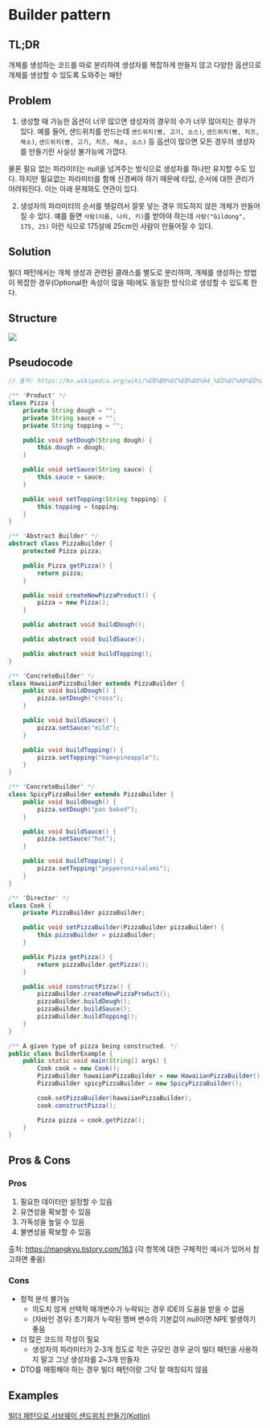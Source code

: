 # Builder pattern

## TL;DR

개체를 생성하는 코드를 따로 분리하여 생성자를 복잡하게 만들지 않고 다양한 옵션으로 개체를 생성할 수 있도록 도와주는 패턴

## Problem

1. 생성할 때 가능한 옵션이 너무 많으면 생성자의 경우의 수가 너무 많아지는 경우가 있다.
예를 들어, 샌드위치를 만드는데 `샌드위치(빵, 고기, 소스)`, `샌드위치(빵, 치즈, 채소)`, `샌드위치(빵, 고기, 치즈, 채소, 소스)` 등 옵션이 많으면 모든 경우의 생성자를 만들기란 사실상 불가능에 가깝다.

물론 필요 없는 파라미터는 null을 넘겨주는 방식으로 생성자를 하나만 유지할 수도 있다. 하지만 필요없는 파라미터를 함께 신경써야 하기 때문에 타입, 순서에 대한 관리가 어려워진다. 이는 아래 문제와도 연관이 있다.

2. 생성자의 파라미터의 순서를 헷갈려서 잘못 넣는 경우 의도하지 않은 개체가 만들어 질 수 있다.
예를 들면 `사람(이름, 나이, 키)`를 받아야 하는데 `사람("Gildong", 175, 25)` 이런 식으로 175살에 25cm인 사람이 만들어질 수 있다.

## Solution

빌더 패턴에서는 개체 생성과 관련된 클래스를 별도로 분리하여, 개체를 생성하는 방법이 복잡한 경우(Optional한 속성이 많을 때)에도 동일한 방식으로 생성할 수 있도록 한다.

## Structure

![](https://imgur.com/g8AsAjc.jpg)

## Pseudocode

```java
// 출처: https://ko.wikipedia.org/wiki/%EB%B9%8C%EB%8D%94_%ED%8C%A8%ED%84%B4

/** "Product" */
class Pizza {
	private String dough = "";
	private String sauce = "";
	private String topping = "";

	public void setDough(String dough) {
		this.dough = dough;
	}

	public void setSauce(String sauce) {
		this.sauce = sauce;
	}

	public void setTopping(String topping) {
		this.topping = topping;
	}
}

/** "Abstract Builder" */
abstract class PizzaBuilder {
	protected Pizza pizza;

	public Pizza getPizza() {
		return pizza;
	}

	public void createNewPizzaProduct() {
		pizza = new Pizza();
	}

	public abstract void buildDough();

	public abstract void buildSauce();

	public abstract void buildTopping();
}

/** "ConcreteBuilder" */
class HawaiianPizzaBuilder extends PizzaBuilder {
	public void buildDough() {
		pizza.setDough("cross");
	}

	public void buildSauce() {
		pizza.setSauce("mild");
	}

	public void buildTopping() {
		pizza.setTopping("ham+pineapple");
	}
}

/** "ConcreteBuilder" */
class SpicyPizzaBuilder extends PizzaBuilder {
	public void buildDough() {
		pizza.setDough("pan baked");
	}

	public void buildSauce() {
		pizza.setSauce("hot");
	}

	public void buildTopping() {
		pizza.setTopping("pepperoni+salami");
	}
}

/** "Director" */
class Cook {
	private PizzaBuilder pizzaBuilder;

	public void setPizzaBuilder(PizzaBuilder pizzaBuilder) {
		this.pizzaBuilder = pizzaBuilder;
	}

	public Pizza getPizza() {
		return pizzaBuilder.getPizza();
	}

	public void constructPizza() {
		pizzaBuilder.createNewPizzaProduct();
		pizzaBuilder.buildDough();
		pizzaBuilder.buildSauce();
		pizzaBuilder.buildTopping();
	}
}

/** A given type of pizza being constructed. */
public class BuilderExample {
	public static void main(String[] args) {
		Cook cook = new Cook();
		PizzaBuilder hawaiianPizzaBuilder = new HawaiianPizzaBuilder();
		PizzaBuilder spicyPizzaBuilder = new SpicyPizzaBuilder();

		cook.setPizzaBuilder(hawaiianPizzaBuilder);
		cook.constructPizza();

		Pizza pizza = cook.getPizza();
	}
}
```

## Pros & Cons

### Pros

1. 필요한 데이터만 설정할 수 있음
2. 유연성을 확보할 수 있음
3. 가독성을 높일 수 있음
4. 불변성을 확보할 수 있음

출처: https://mangkyu.tistory.com/163 (각 항목에 대한 구체적인 예시가 있어서 참고하면 좋음)

### Cons

- 정적 분석 불가능
  - 의도치 않게 선택적 매개변수가 누락되는 경우 IDE의 도움을 받을 수 없음
  - (자바인 경우) 초기화가 누락된 멤버 변수의 기본값이 null이면 NPE 발생하기 좋음
- 더 많은 코드의 작성이 필요
  - 생성자의 파라미터가 2-3개 정도로 작은 규모인 경우 굳이 빌더 패턴을 사용하지 말고 그냥 생성자를 2~3개 만들자
- DTO를 매핑해야 하는 경우 빌더 패턴이랑 그닥 잘 매칭되지 않음

## Examples

[빌더 패턴으로 서브웨이 샌드위치 만들기(Kotlin)](https://github.com/Buzzvil/awesome-design-patterns/pull/27/commits/6cb276c91457e6bd49c3a25d05cf6fc1601dd815)
